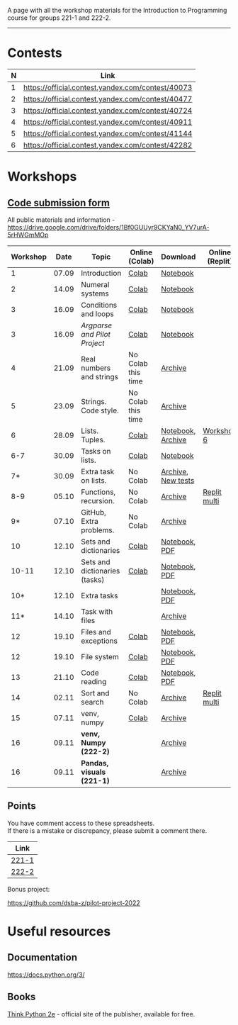 A page with all the workshop materials for the Introduction to Programming course for groups 221-1 and 222-2.

-----

# Contests

| N | Link |
|---|------|
| 1 | https://official.contest.yandex.com/contest/40073 |
| 2 | https://official.contest.yandex.com/contest/40477 |
| 3 | https://official.contest.yandex.com/contest/40724 |
| 4 | https://official.contest.yandex.com/contest/40911 |
| 5 | https://official.contest.yandex.com/contest/41144 |
| 6 | https://official.contest.yandex.com/contest/42282 |


# Workshops

## [**Code submission form**][codeform]

All public materials and information - https://drive.google.com/drive/folders/1Bf0GUUyr9CKYaN0_YV7urA-5rHWGmMOp


| Workshop |  Date |           Topic              |      Online (Colab)       |     Download                                  |  Online (Replit)       |
|----------|-------|------------------------------|---------------------------|-----------------------------------------------|------------------------|
| 1        | 07.09 | Introduction                 |     [Colab][w1colab]      | [Notebook][w1dl]                              |                        | 
| 2        | 14.09 | Numeral systems              |    [Colab][w2_num_colab]  | [Notebook][w2_num_dl]                         |                        | 
| 3        | 16.09 | Conditions and loops         |    [Colab][w2_if_colab]   | [Notebook][w2_if_dl]                          |                        | 
| 3        | 16.09 | *Argparse and Pilot Project* |[Colab][w2_argparse_colab] | [Notebook][w2_argparse_dl]                    |                        | 
| 4        | 21.09 | Real numbers and strings     |    No Colab this time     | [Archive][w3_strings_dl]                      |                        | 
| 5        | 23.09 | Strings. Code style.         |    No Colab this time     | [Archive][w3_strings2_dl]                     |                        | 
| 6        | 28.09 | Lists. Tuples.               |      [Colab][w4_1_cl]     | [Notebook][w4_1_dl], [Archive][w4_py]         | [Workshop 6][w4_1_r]   |
| 6-7      | 30.09 | Tasks on lists.              |      [Colab][w4_2_cl]     | [Notebook][w4_2_dl]                           |                        |
| 7*       | 30.09 | Extra task on lists.         |      No Colab             | [Archive][w4_extra], [New tests][w4_newtest]  |                        | 
| 8-9      | 05.10 | Functions, recursion.        |      No Colab             | [Archive][w8]                                 |  [Replit multi][w8_r]  |
| 9*       | 07.10 | GitHub, Extra problems.      |      No Colab             | [Archive][w9p]                                |                        |
| 10       | 12.10 | Sets and dictionaries        |      [Colab][w10c]        | [Notebook][w10], [PDF][w10pdf]                |                        | 
| 10-11    | 12.10 | Sets and dictionaries (tasks)|      [Colab][w11c]        | [Notebook][w11], [PDF][w11pdf]                |                        | 
| 10*      | 12.10 | Extra tasks                  |                           | [Notebook][w10ei], [PDF][w10ep]               |                        | 
| 11*      | 14.10 | Task with files              |                           | [Archive][w11pil]                             |                        | 
| 12       | 19.10 | Files and exceptions         |      [Colab][w12c]        | [Notebook][w12i], [PDF][w12p]                 |                        | 
| 12       | 19.10 | File system                  |      [Colab][w12_2c]      | [Notebook][w12_2i], [PDF][w12_2p]             |                        |
| 13       | 21.10 | Code reading                 |      [Colab][w13c]        | [Notebook][w13i], [PDF][w13p]                 |                        |
| 14       | 02.11 | Sort and search              |      No Colab             | [Archive][w14d]                               | [Replit multi][w14r]   |
| 15       | 07.11 | venv, numpy                  |      [Colab][w15c]        | [Archive][w15d]                               |                        |
| 16       | 09.11 | **venv, Numpy (222-2)**      |                           | [Archive][w16d_np]                            |                        |
| 16       | 09.11 | **Pandas, visuals (221-1)**   |                           | [Archive][w16d_p]                             |                        |

## Points

You have comment access to these spreadsheets.  
If there is a mistake or discrepancy, please submit a comment there.

| Link |
|-------------|
| [221-1](https://docs.google.com/spreadsheets/d/1pDm5pkMTnfvrxfvwpoZlaRLNKfc4i2HQIh3_QKPg6V4/edit?usp=sharing) |
| [222-2](https://docs.google.com/spreadsheets/d/1WbA4aTaWqT_baaN8CiEEkIb0UTLmVJp1ObLef4YSQxg/edit?usp=sharing) |


Bonus project:

https://github.com/dsba-z/pilot-project-2022

# Useful resources

## Documentation

https://docs.python.org/3/

## Books

[Think Python 2e](https://greenteapress.com/wp/think-python-2e/) - official site of the publisher, available for free.

[codeform]: https://docs.google.com/forms/d/e/1FAIpQLSe-rqt0yqQCnEDbGmMhMyEosYOyYXWVbFqH6YkPA2bgrjTNyA/viewform

[w1colab]: https://colab.research.google.com/drive/1-FiCxyZbSGnoJ26-DXDZo0jYAOiVFT4Y
[w1dl]: https://drive.google.com/uc?export=download&id=1-FiCxyZbSGnoJ26-DXDZo0jYAOiVFT4Y

[w2_num_colab]: https://colab.research.google.com/drive/1jR__YPqHxjtJJmyTQ5dfBooSo4_WXOqV
[w2_num_dl]: https://drive.google.com/uc?export=download&id=1jR__YPqHxjtJJmyTQ5dfBooSo4_WXOqV

[w2_if_colab]: https://colab.research.google.com/drive/19-MCsutJtb9NB7iFpmjMDjXXJIDEA86V
[w2_if_dl]: https://drive.google.com/uc?export=download&id=19-MCsutJtb9NB7iFpmjMDjXXJIDEA86V

[w2_argparse_colab]: https://colab.research.google.com/drive/1HoVq-X0k02z9Xz3v-XCQBGZ88rUKWW4B
[w2_argparse_dl]: https://drive.google.com/uc?export=download&id=1HoVq-X0k02z9Xz3v-XCQBGZ88rUKWW4B

[w3_strings_dl]: https://drive.google.com/uc?export=download&id=12nN68oEluxw_8Ovrt5vmeBs4RO4zGFPQ
[w3_strings2_dl]: https://drive.google.com/uc?export=download&id=15ol_KM4iOEc3KKasbNWpTx8kBYXaO6MZ

[w4_1_r]: https://replit.com/@l8doku/Workshop6lists

[w4_1_cl]: https://colab.research.google.com/drive/1jDuF9WzkyIWy794z5fz9vJzh5cXD2E8R
[w4_1_dl]: https://drive.google.com/uc?export=download&id=1jDuF9WzkyIWy794z5fz9vJzh5cXD2E8R

[w4_2_cl]: https://colab.research.google.com/drive/1BG9zMmJyFZwMtetodpkgJaxH2-5x_65C
[w4_2_dl]: https://drive.google.com/uc?export=download&id=1BG9zMmJyFZwMtetodpkgJaxH2-5x_65C

[w4_py]: https://drive.google.com/uc?export=download&id=1Z1xF3ClSJ3D0mTBZvgB4HB93bzidiYn9

[w4_extra]: https://drive.google.com/uc?export=download&id=1PmqjH-HoI7B7sQH35dAza0jE1p1dRxFa
[w4_newtest]: https://drive.google.com/uc?export=download&id=1sJpej6wM5BGSfaxKRYYf_QHnIqIgZw7V

[w8]: https://drive.google.com/uc?export=download&id=114DyMpuwLIDkPTAiVDJjxz1UYqUX0Mo9
[w8_r]: https://replit.com/join/nbutkccbri-l8doku

[w9p]: https://drive.google.com/uc?export=download&id=13xWL_xoV8q9vVvqglngJ-

[w10]: https://drive.google.com/uc?export=download&id=1c2iuUYXmLKUrbqM1viaBDHevZhl-tuTW
[w10c]: https://colab.research.google.com/drive/1c2iuUYXmLKUrbqM1viaBDHevZhl-tuTW
[w10pdf]: https://drive.google.com/uc?export=download&id=12WzXNCpGYW1TZwENFmVQbeV5UT8qpr0r
[w11]: https://drive.google.com/uc?export=download&id=1_-1t7Y9U4AYp2qB_Ha2n5a-3U-iB8im3
[w11c]: https://colab.research.google.com/drive/1_-1t7Y9U4AYp2qB_Ha2n5a-3U-iB8im3
[w11pdf]: https://drive.google.com/uc?export=download&id=1CLYuwDXxYdm7Z2ln7rxRvtFMd1B9wgE0

[w10ep]: https://drive.google.com/file/d/1nweMX3w019ihoTox_7VHzXgHTqCXUr2V/view?usp=sharing
[w10ei]: https://drive.google.com/uc?export=download&id=1dsGSrWK4Cldp6hAnVTNOGwklCQui9Qzt

[w12p]: https://drive.google.com/uc?export=download&id=1CcBRDldXrdsviT5fxt15MzLpLnB1lPnQ
[w12c]: https://colab.research.google.com/drive/1NFhpUAsBaQjQxxxgfzWG8mmL1ru1c1a0
[w12i]: https://drive.google.com/uc?export=download&id=1NFhpUAsBaQjQxxxgfzWG8mmL1ru1c1a0

[w11pil]: https://drive.google.com/uc?export=download&id=1LwA0Wh5OKItr-QUolH_uO2pqBoS2R1Yh

[w12_2c]: https://colab.research.google.com/drive/15Ose0T4UpzhvQL6WdZVbL8cx4lhh9cQr
[w12_2i]: https://drive.google.com/uc?export=download&id=15Ose0T4UpzhvQL6WdZVbL8cx4lhh9cQr
[w12_2p]: https://drive.google.com/uc?export=download&id=1bK8bebnQ1PKYMoX5R_Tk3sgs8aPaq_RH

[w13c]: https://colab.research.google.com/drive/1VSxYW9JKw4MRzT5cfSHuWI9wVahYmBNG
[w13i]: https://drive.google.com/uc?export=download&id=1VSxYW9JKw4MRzT5cfSHuWI9wVahYmBNG
[w13p]: https://drive.google.com/uc?export=download&id=1VYxoURvsfAmZwtwJxfNtyculaQIXQKjH

[w14d]: https://drive.google.com/uc?export=download&id=1biBvih5DSA03cg6FOtH_meF27ng_KJGX
[w14r]: https://replit.com/join/ahazvzfuoa-l8doku

[w15c]: https://colab.research.google.com/drive/1fSIDp4dxOWh_vT32QZJZ1riZOYfxEmRF
[w15d]: https://drive.google.com/uc?export=download&id=1fSIDp4dxOWh_vT32QZJZ1riZOYfxEmRF

[w16d_np]: https://drive.google.com/uc?export=download&id=1Fz8uwxrFl5rcsxM6dx_w174METtOxJ_-
[w16d_p]: https://drive.google.com/uc?export=download&id=1IMcCyhf0xt2UbMZ3r5EZHC0ROkh5I4qd
